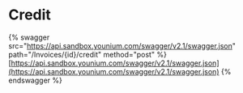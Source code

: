 # Credit

{% swagger src="https://api.sandbox.younium.com/swagger/v2.1/swagger.json" path="/Invoices/{id}/credit" method="post" %}
[https://api.sandbox.younium.com/swagger/v2.1/swagger.json](https://api.sandbox.younium.com/swagger/v2.1/swagger.json)
{% endswagger %}
